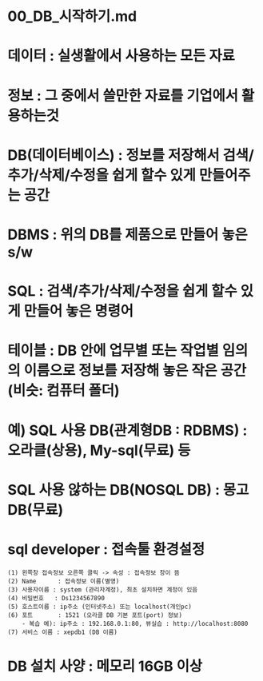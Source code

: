 # 00_DB_시작하기.md
# 데이터 : 실생활에서 사용하는 모든 자료
# 정보   : 그 중에서 쓸만한 자료를 기업에서 활용하는것
# DB(데이터베이스) : 정보를 저장해서 검색/추가/삭제/수정을 쉽게 할수 있게 만들어주는 공간
# DBMS : 위의 DB를 제품으로 만들어 놓은 s/w 
# SQL  : 검색/추가/삭제/수정을 쉽게 할수 있게 만들어 놓은 명령어
# 테이블 : DB 안에 업무별 또는 작업별 임의의 이름으로 정보를 저장해 놓은 작은 공간(비슷: 컴퓨터 폴더)
# 예) SQL 사용 DB(관계형DB : RDBMS) : 오라클(상용), My-sql(무료) 등
#     SQL 사용 않하는 DB(NOSQL DB)  : 몽고DB(무료)

# sql developer : 접속툴 환경설정
    (1) 왼쪽창 접속정보 오른쪽 클릭 -> 속성 : 접속정보 창이 뜸
    (2) Name      : 접속정보 이름(별명)
    (3) 사용자이름 : system (관리자계정), 최초 설치하면 계정이 있음
    (4) 비밀번호   : Ds1234567890
    (5) 호스트이름 : ip주소 (인터넷주소) 또는 localhost(개인pc)
    (6) 포트       : 1521 (오라클 DB 기본 포트(port) 정보)
        - 복습 예): ip주소 : 192.168.0.1:80, 뷰실습 : http://localhost:8080
    (7) 서비스 이름 : xepdb1 (DB 이름)

# DB 설치 사양 : 메모리 16GB 이상
